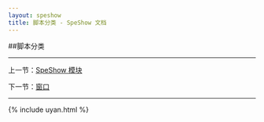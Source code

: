 ```yaml
---
layout: speshow
title: 脚本分类 - SpeShow 文档
---
```


##脚本分类

***********************************************************************

上一节：[SpeShow 模块](speshow_module.html)

下一节：[窗口](window.html)

***********************************************************************

{% include uyan.html %}